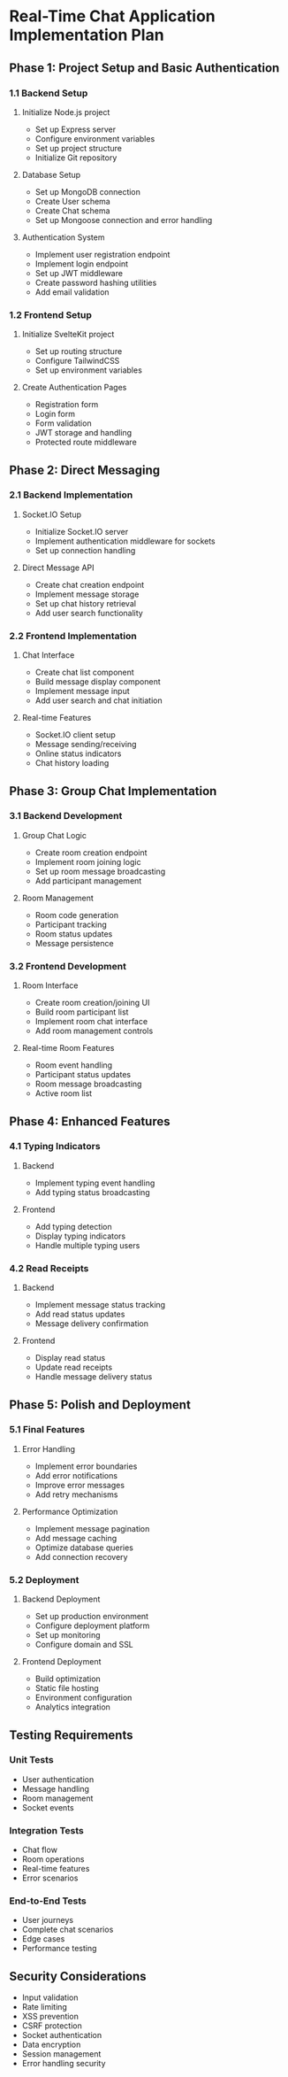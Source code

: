 # Real-Time Chat Application Implementation Plan

## Phase 1: Project Setup and Basic Authentication

### 1.1 Backend Setup

1. Initialize Node.js project

   - Set up Express server
   - Configure environment variables
   - Set up project structure
   - Initialize Git repository

2. Database Setup

   - Set up MongoDB connection
   - Create User schema
   - Create Chat schema
   - Set up Mongoose connection and error handling

3. Authentication System
   - Implement user registration endpoint
   - Implement login endpoint
   - Set up JWT middleware
   - Create password hashing utilities
   - Add email validation

### 1.2 Frontend Setup

1. Initialize SvelteKit project

   - Set up routing structure
   - Configure TailwindCSS
   - Set up environment variables

2. Create Authentication Pages
   - Registration form
   - Login form
   - Form validation
   - JWT storage and handling
   - Protected route middleware

## Phase 2: Direct Messaging

### 2.1 Backend Implementation

1. Socket.IO Setup

   - Initialize Socket.IO server
   - Implement authentication middleware for sockets
   - Set up connection handling

2. Direct Message API
   - Create chat creation endpoint
   - Implement message storage
   - Set up chat history retrieval
   - Add user search functionality

### 2.2 Frontend Implementation

1. Chat Interface

   - Create chat list component
   - Build message display component
   - Implement message input
   - Add user search and chat initiation

2. Real-time Features
   - Socket.IO client setup
   - Message sending/receiving
   - Online status indicators
   - Chat history loading

## Phase 3: Group Chat Implementation

### 3.1 Backend Development

1. Group Chat Logic

   - Create room creation endpoint
   - Implement room joining logic
   - Set up room message broadcasting
   - Add participant management

2. Room Management
   - Room code generation
   - Participant tracking
   - Room status updates
   - Message persistence

### 3.2 Frontend Development

1. Room Interface

   - Create room creation/joining UI
   - Build room participant list
   - Implement room chat interface
   - Add room management controls

2. Real-time Room Features
   - Room event handling
   - Participant status updates
   - Room message broadcasting
   - Active room list

## Phase 4: Enhanced Features

### 4.1 Typing Indicators

1. Backend

   - Implement typing event handling
   - Add typing status broadcasting

2. Frontend
   - Add typing detection
   - Display typing indicators
   - Handle multiple typing users

### 4.2 Read Receipts

1. Backend

   - Implement message status tracking
   - Add read status updates
   - Message delivery confirmation

2. Frontend
   - Display read status
   - Update read receipts
   - Handle message delivery status

## Phase 5: Polish and Deployment

### 5.1 Final Features

1. Error Handling

   - Implement error boundaries
   - Add error notifications
   - Improve error messages
   - Add retry mechanisms

2. Performance Optimization
   - Implement message pagination
   - Add message caching
   - Optimize database queries
   - Add connection recovery

### 5.2 Deployment

1. Backend Deployment

   - Set up production environment
   - Configure deployment platform
   - Set up monitoring
   - Configure domain and SSL

2. Frontend Deployment
   - Build optimization
   - Static file hosting
   - Environment configuration
   - Analytics integration

## Testing Requirements

### Unit Tests

- User authentication
- Message handling
- Room management
- Socket events

### Integration Tests

- Chat flow
- Room operations
- Real-time features
- Error scenarios

### End-to-End Tests

- User journeys
- Complete chat scenarios
- Edge cases
- Performance testing

## Security Considerations

- Input validation
- Rate limiting
- XSS prevention
- CSRF protection
- Socket authentication
- Data encryption
- Session management
- Error handling security

